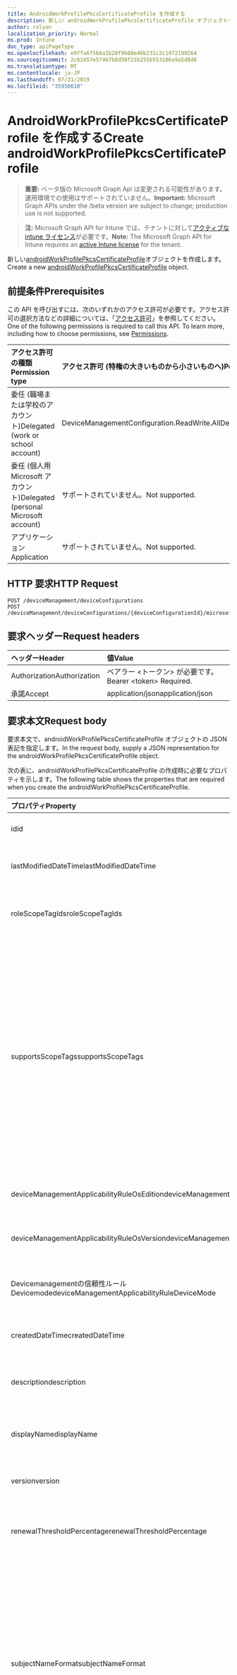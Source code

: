 ```yaml
---
title: AndroidWorkProfilePkcsCertificateProfile を作成する
description: 新しい androidWorkProfilePkcsCertificateProfile オブジェクトを作成します。
author: rolyon
localization_priority: Normal
ms.prod: Intune
doc_type: apiPageType
ms.openlocfilehash: e9ffa6f568a1b20f9b88e4bb231c2c1972199264
ms.sourcegitcommit: 2c62457e57467b8d50f21b255b553106a9a5d8d6
ms.translationtype: MT
ms.contentlocale: ja-JP
ms.lasthandoff: 07/31/2019
ms.locfileid: "35950610"
---
```

# <a name="create-androidworkprofilepkcscertificateprofile"></a><span data-ttu-id="5b4c8-103">AndroidWorkProfilePkcsCertificateProfile を作成する</span><span class="sxs-lookup"><span data-stu-id="5b4c8-103">Create androidWorkProfilePkcsCertificateProfile</span></span>

> <span data-ttu-id="5b4c8-104">**重要:** ベータ版の Microsoft Graph Api は変更される可能性があります。運用環境での使用はサポートされていません。</span><span class="sxs-lookup"><span data-stu-id="5b4c8-104">**Important:** Microsoft Graph APIs under the /beta version are subject to change; production use is not supported.</span></span>

> <span data-ttu-id="5b4c8-105">**注:** Microsoft Graph API for Intune では、テナントに対して[アクティブな intune ライセンス](https://go.microsoft.com/fwlink/?linkid=839381)が必要です。</span><span class="sxs-lookup"><span data-stu-id="5b4c8-105">**Note:** The Microsoft Graph API for Intune requires an [active Intune license](https://go.microsoft.com/fwlink/?linkid=839381) for the tenant.</span></span>

<span data-ttu-id="5b4c8-106">新しい[androidWorkProfilePkcsCertificateProfile](../resources/intune-deviceconfig-androidworkprofilepkcscertificateprofile.md)オブジェクトを作成します。</span><span class="sxs-lookup"><span data-stu-id="5b4c8-106">Create a new [androidWorkProfilePkcsCertificateProfile](../resources/intune-deviceconfig-androidworkprofilepkcscertificateprofile.md) object.</span></span>

## <a name="prerequisites"></a><span data-ttu-id="5b4c8-107">前提条件</span><span class="sxs-lookup"><span data-stu-id="5b4c8-107">Prerequisites</span></span>
<span data-ttu-id="5b4c8-p101">この API を呼び出すには、次のいずれかのアクセス許可が必要です。アクセス許可の選択方法などの詳細については、「[アクセス許可](/graph/permissions-reference)」を参照してください。</span><span class="sxs-lookup"><span data-stu-id="5b4c8-p101">One of the following permissions is required to call this API. To learn more, including how to choose permissions, see [Permissions](/graph/permissions-reference).</span></span>

|<span data-ttu-id="5b4c8-110">アクセス許可の種類</span><span class="sxs-lookup"><span data-stu-id="5b4c8-110">Permission type</span></span>|<span data-ttu-id="5b4c8-111">アクセス許可 (特権の大きいものから小さいものへ)</span><span class="sxs-lookup"><span data-stu-id="5b4c8-111">Permissions (from most to least privileged)</span></span>|
|:---|:---|
|<span data-ttu-id="5b4c8-112">委任 (職場または学校のアカウント)</span><span class="sxs-lookup"><span data-stu-id="5b4c8-112">Delegated (work or school account)</span></span>|<span data-ttu-id="5b4c8-113">DeviceManagementConfiguration.ReadWrite.All</span><span class="sxs-lookup"><span data-stu-id="5b4c8-113">DeviceManagementConfiguration.ReadWrite.All</span></span>|
|<span data-ttu-id="5b4c8-114">委任 (個人用 Microsoft アカウント)</span><span class="sxs-lookup"><span data-stu-id="5b4c8-114">Delegated (personal Microsoft account)</span></span>|<span data-ttu-id="5b4c8-115">サポートされていません。</span><span class="sxs-lookup"><span data-stu-id="5b4c8-115">Not supported.</span></span>|
|<span data-ttu-id="5b4c8-116">アプリケーション</span><span class="sxs-lookup"><span data-stu-id="5b4c8-116">Application</span></span>|<span data-ttu-id="5b4c8-117">サポートされていません。</span><span class="sxs-lookup"><span data-stu-id="5b4c8-117">Not supported.</span></span>|

## <a name="http-request"></a><span data-ttu-id="5b4c8-118">HTTP 要求</span><span class="sxs-lookup"><span data-stu-id="5b4c8-118">HTTP Request</span></span>
<!-- {
  "blockType": "ignored"
}
-->
``` http
POST /deviceManagement/deviceConfigurations
POST /deviceManagement/deviceConfigurations/{deviceConfigurationId}/microsoft.graph.windowsDomainJoinConfiguration/networkAccessConfigurations
```

## <a name="request-headers"></a><span data-ttu-id="5b4c8-119">要求ヘッダー</span><span class="sxs-lookup"><span data-stu-id="5b4c8-119">Request headers</span></span>
|<span data-ttu-id="5b4c8-120">ヘッダー</span><span class="sxs-lookup"><span data-stu-id="5b4c8-120">Header</span></span>|<span data-ttu-id="5b4c8-121">値</span><span class="sxs-lookup"><span data-stu-id="5b4c8-121">Value</span></span>|
|:---|:---|
|<span data-ttu-id="5b4c8-122">Authorization</span><span class="sxs-lookup"><span data-stu-id="5b4c8-122">Authorization</span></span>|<span data-ttu-id="5b4c8-123">ベアラー &lt;トークン&gt; が必要です。</span><span class="sxs-lookup"><span data-stu-id="5b4c8-123">Bearer &lt;token&gt; Required.</span></span>|
|<span data-ttu-id="5b4c8-124">承諾</span><span class="sxs-lookup"><span data-stu-id="5b4c8-124">Accept</span></span>|<span data-ttu-id="5b4c8-125">application/json</span><span class="sxs-lookup"><span data-stu-id="5b4c8-125">application/json</span></span>|

## <a name="request-body"></a><span data-ttu-id="5b4c8-126">要求本文</span><span class="sxs-lookup"><span data-stu-id="5b4c8-126">Request body</span></span>
<span data-ttu-id="5b4c8-127">要求本文で、androidWorkProfilePkcsCertificateProfile オブジェクトの JSON 表記を指定します。</span><span class="sxs-lookup"><span data-stu-id="5b4c8-127">In the request body, supply a JSON representation for the androidWorkProfilePkcsCertificateProfile object.</span></span>

<span data-ttu-id="5b4c8-128">次の表に、androidWorkProfilePkcsCertificateProfile の作成時に必要なプロパティを示します。</span><span class="sxs-lookup"><span data-stu-id="5b4c8-128">The following table shows the properties that are required when you create the androidWorkProfilePkcsCertificateProfile.</span></span>

|<span data-ttu-id="5b4c8-129">プロパティ</span><span class="sxs-lookup"><span data-stu-id="5b4c8-129">Property</span></span>|<span data-ttu-id="5b4c8-130">型</span><span class="sxs-lookup"><span data-stu-id="5b4c8-130">Type</span></span>|<span data-ttu-id="5b4c8-131">説明</span><span class="sxs-lookup"><span data-stu-id="5b4c8-131">Description</span></span>|
|:---|:---|:---|
|<span data-ttu-id="5b4c8-132">id</span><span class="sxs-lookup"><span data-stu-id="5b4c8-132">id</span></span>|<span data-ttu-id="5b4c8-133">文字列</span><span class="sxs-lookup"><span data-stu-id="5b4c8-133">String</span></span>|<span data-ttu-id="5b4c8-134">エンティティのキー。</span><span class="sxs-lookup"><span data-stu-id="5b4c8-134">Key of the entity.</span></span> <span data-ttu-id="5b4c8-135">[deviceConfiguration](../resources/intune-deviceconfig-deviceconfiguration.md) から継承します</span><span class="sxs-lookup"><span data-stu-id="5b4c8-135">Inherited from [deviceConfiguration](../resources/intune-deviceconfig-deviceconfiguration.md)</span></span>|
|<span data-ttu-id="5b4c8-136">lastModifiedDateTime</span><span class="sxs-lookup"><span data-stu-id="5b4c8-136">lastModifiedDateTime</span></span>|<span data-ttu-id="5b4c8-137">DateTimeOffset</span><span class="sxs-lookup"><span data-stu-id="5b4c8-137">DateTimeOffset</span></span>|<span data-ttu-id="5b4c8-138">オブジェクトの最終更新の DateTime。</span><span class="sxs-lookup"><span data-stu-id="5b4c8-138">DateTime the object was last modified.</span></span> <span data-ttu-id="5b4c8-139">[deviceConfiguration](../resources/intune-deviceconfig-deviceconfiguration.md) から継承します</span><span class="sxs-lookup"><span data-stu-id="5b4c8-139">Inherited from [deviceConfiguration](../resources/intune-deviceconfig-deviceconfiguration.md)</span></span>|
|<span data-ttu-id="5b4c8-140">roleScopeTagIds</span><span class="sxs-lookup"><span data-stu-id="5b4c8-140">roleScopeTagIds</span></span>|<span data-ttu-id="5b4c8-141">文字列コレクション</span><span class="sxs-lookup"><span data-stu-id="5b4c8-141">String collection</span></span>|<span data-ttu-id="5b4c8-142">このエンティティインスタンスの範囲タグのリスト。</span><span class="sxs-lookup"><span data-stu-id="5b4c8-142">List of Scope Tags for this Entity instance.</span></span> <span data-ttu-id="5b4c8-143">[deviceConfiguration](../resources/intune-deviceconfig-deviceconfiguration.md) から継承します</span><span class="sxs-lookup"><span data-stu-id="5b4c8-143">Inherited from [deviceConfiguration](../resources/intune-deviceconfig-deviceconfiguration.md)</span></span>|
|<span data-ttu-id="5b4c8-144">supportsScopeTags</span><span class="sxs-lookup"><span data-stu-id="5b4c8-144">supportsScopeTags</span></span>|<span data-ttu-id="5b4c8-145">Boolean</span><span class="sxs-lookup"><span data-stu-id="5b4c8-145">Boolean</span></span>|<span data-ttu-id="5b4c8-146">基になるデバイス構成がスコープタグの割り当てをサポートしているかどうかを示します。</span><span class="sxs-lookup"><span data-stu-id="5b4c8-146">Indicates whether or not the underlying Device Configuration supports the assignment of scope tags.</span></span> <span data-ttu-id="5b4c8-147">この値が false である場合、ScopeTags プロパティへの割り当ては許可されません。エンティティは、スコープを持つユーザーには表示されません。</span><span class="sxs-lookup"><span data-stu-id="5b4c8-147">Assigning to the ScopeTags property is not allowed when this value is false and entities will not be visible to scoped users.</span></span> <span data-ttu-id="5b4c8-148">これは Silverlight で作成された従来のポリシーに対して実行され、Azure ポータルでポリシーを削除して再作成することによって解決できます。</span><span class="sxs-lookup"><span data-stu-id="5b4c8-148">This occurs for Legacy policies created in Silverlight and can be resolved by deleting and recreating the policy in the Azure Portal.</span></span> <span data-ttu-id="5b4c8-149">このプロパティに値を設定するには、 SetExtrusionDirection メソッドを適用します。</span><span class="sxs-lookup"><span data-stu-id="5b4c8-149">This property is read-only.</span></span> <span data-ttu-id="5b4c8-150">[deviceConfiguration](../resources/intune-deviceconfig-deviceconfiguration.md) から継承します</span><span class="sxs-lookup"><span data-stu-id="5b4c8-150">Inherited from [deviceConfiguration](../resources/intune-deviceconfig-deviceconfiguration.md)</span></span>|
|<span data-ttu-id="5b4c8-151">deviceManagementApplicabilityRuleOsEdition</span><span class="sxs-lookup"><span data-stu-id="5b4c8-151">deviceManagementApplicabilityRuleOsEdition</span></span>|[<span data-ttu-id="5b4c8-152">deviceManagementApplicabilityRuleOsEdition</span><span class="sxs-lookup"><span data-stu-id="5b4c8-152">deviceManagementApplicabilityRuleOsEdition</span></span>](../resources/intune-deviceconfig-devicemanagementapplicabilityruleosedition.md)|<span data-ttu-id="5b4c8-153">このポリシーの OS エディションの適用。</span><span class="sxs-lookup"><span data-stu-id="5b4c8-153">The OS edition applicability for this Policy.</span></span> <span data-ttu-id="5b4c8-154">[deviceConfiguration](../resources/intune-deviceconfig-deviceconfiguration.md) から継承します</span><span class="sxs-lookup"><span data-stu-id="5b4c8-154">Inherited from [deviceConfiguration](../resources/intune-deviceconfig-deviceconfiguration.md)</span></span>|
|<span data-ttu-id="5b4c8-155">deviceManagementApplicabilityRuleOsVersion</span><span class="sxs-lookup"><span data-stu-id="5b4c8-155">deviceManagementApplicabilityRuleOsVersion</span></span>|[<span data-ttu-id="5b4c8-156">deviceManagementApplicabilityRuleOsVersion</span><span class="sxs-lookup"><span data-stu-id="5b4c8-156">deviceManagementApplicabilityRuleOsVersion</span></span>](../resources/intune-deviceconfig-devicemanagementapplicabilityruleosversion.md)|<span data-ttu-id="5b4c8-157">このポリシーの OS バージョン適用ルール。</span><span class="sxs-lookup"><span data-stu-id="5b4c8-157">The OS version applicability rule for this Policy.</span></span> <span data-ttu-id="5b4c8-158">[deviceConfiguration](../resources/intune-deviceconfig-deviceconfiguration.md) から継承します</span><span class="sxs-lookup"><span data-stu-id="5b4c8-158">Inherited from [deviceConfiguration](../resources/intune-deviceconfig-deviceconfiguration.md)</span></span>|
|<span data-ttu-id="5b4c8-159">Devicemanagementの信頼性ルール Devicemode</span><span class="sxs-lookup"><span data-stu-id="5b4c8-159">deviceManagementApplicabilityRuleDeviceMode</span></span>|[<span data-ttu-id="5b4c8-160">Devicemanagementの信頼性ルール Devicemode</span><span class="sxs-lookup"><span data-stu-id="5b4c8-160">deviceManagementApplicabilityRuleDeviceMode</span></span>](../resources/intune-deviceconfig-devicemanagementapplicabilityruledevicemode.md)|<span data-ttu-id="5b4c8-161">このポリシーのデバイスモード適用ルール。</span><span class="sxs-lookup"><span data-stu-id="5b4c8-161">The device mode applicability rule for this Policy.</span></span> <span data-ttu-id="5b4c8-162">[deviceConfiguration](../resources/intune-deviceconfig-deviceconfiguration.md) から継承します</span><span class="sxs-lookup"><span data-stu-id="5b4c8-162">Inherited from [deviceConfiguration](../resources/intune-deviceconfig-deviceconfiguration.md)</span></span>|
|<span data-ttu-id="5b4c8-163">createdDateTime</span><span class="sxs-lookup"><span data-stu-id="5b4c8-163">createdDateTime</span></span>|<span data-ttu-id="5b4c8-164">DateTimeOffset</span><span class="sxs-lookup"><span data-stu-id="5b4c8-164">DateTimeOffset</span></span>|<span data-ttu-id="5b4c8-165">オブジェクトが作成された DateTime。</span><span class="sxs-lookup"><span data-stu-id="5b4c8-165">DateTime the object was created.</span></span> <span data-ttu-id="5b4c8-166">[deviceConfiguration](../resources/intune-deviceconfig-deviceconfiguration.md) から継承します</span><span class="sxs-lookup"><span data-stu-id="5b4c8-166">Inherited from [deviceConfiguration](../resources/intune-deviceconfig-deviceconfiguration.md)</span></span>|
|<span data-ttu-id="5b4c8-167">description</span><span class="sxs-lookup"><span data-stu-id="5b4c8-167">description</span></span>|<span data-ttu-id="5b4c8-168">String</span><span class="sxs-lookup"><span data-stu-id="5b4c8-168">String</span></span>|<span data-ttu-id="5b4c8-169">管理者が指定した、デバイス構成についての説明。</span><span class="sxs-lookup"><span data-stu-id="5b4c8-169">Admin provided description of the Device Configuration.</span></span> <span data-ttu-id="5b4c8-170">[deviceConfiguration](../resources/intune-deviceconfig-deviceconfiguration.md) から継承します</span><span class="sxs-lookup"><span data-stu-id="5b4c8-170">Inherited from [deviceConfiguration](../resources/intune-deviceconfig-deviceconfiguration.md)</span></span>|
|<span data-ttu-id="5b4c8-171">displayName</span><span class="sxs-lookup"><span data-stu-id="5b4c8-171">displayName</span></span>|<span data-ttu-id="5b4c8-172">String</span><span class="sxs-lookup"><span data-stu-id="5b4c8-172">String</span></span>|<span data-ttu-id="5b4c8-173">管理者が指定した、デバイス構成の名前。</span><span class="sxs-lookup"><span data-stu-id="5b4c8-173">Admin provided name of the device configuration.</span></span> <span data-ttu-id="5b4c8-174">[deviceConfiguration](../resources/intune-deviceconfig-deviceconfiguration.md) から継承します</span><span class="sxs-lookup"><span data-stu-id="5b4c8-174">Inherited from [deviceConfiguration](../resources/intune-deviceconfig-deviceconfiguration.md)</span></span>|
|<span data-ttu-id="5b4c8-175">version</span><span class="sxs-lookup"><span data-stu-id="5b4c8-175">version</span></span>|<span data-ttu-id="5b4c8-176">Int32</span><span class="sxs-lookup"><span data-stu-id="5b4c8-176">Int32</span></span>|<span data-ttu-id="5b4c8-177">デバイス構成のバージョン。</span><span class="sxs-lookup"><span data-stu-id="5b4c8-177">Version of the device configuration.</span></span> <span data-ttu-id="5b4c8-178">[deviceConfiguration](../resources/intune-deviceconfig-deviceconfiguration.md) から継承します</span><span class="sxs-lookup"><span data-stu-id="5b4c8-178">Inherited from [deviceConfiguration](../resources/intune-deviceconfig-deviceconfiguration.md)</span></span>|
|<span data-ttu-id="5b4c8-179">renewalThresholdPercentage</span><span class="sxs-lookup"><span data-stu-id="5b4c8-179">renewalThresholdPercentage</span></span>|<span data-ttu-id="5b4c8-180">Int32</span><span class="sxs-lookup"><span data-stu-id="5b4c8-180">Int32</span></span>|<span data-ttu-id="5b4c8-181">証明書の更新しきい値の割合。</span><span class="sxs-lookup"><span data-stu-id="5b4c8-181">Certificate renewal threshold percentage.</span></span> <span data-ttu-id="5b4c8-182">[AndroidWorkProfileCertificateProfileBase](../resources/intune-deviceconfig-androidworkprofilecertificateprofilebase.md)から継承された有効な値 1 ~ 99</span><span class="sxs-lookup"><span data-stu-id="5b4c8-182">Valid values 1 to 99 Inherited from [androidWorkProfileCertificateProfileBase](../resources/intune-deviceconfig-androidworkprofilecertificateprofilebase.md)</span></span>|
|<span data-ttu-id="5b4c8-183">subjectNameFormat</span><span class="sxs-lookup"><span data-stu-id="5b4c8-183">subjectNameFormat</span></span>|[<span data-ttu-id="5b4c8-184">subjectNameFormat</span><span class="sxs-lookup"><span data-stu-id="5b4c8-184">subjectNameFormat</span></span>](../resources/intune-deviceconfig-subjectnameformat.md)|<span data-ttu-id="5b4c8-185">証明書のサブジェクト名の形式。</span><span class="sxs-lookup"><span data-stu-id="5b4c8-185">Certificate Subject Name Format.</span></span> <span data-ttu-id="5b4c8-186">[AndroidWorkProfileCertificateProfileBase](../resources/intune-deviceconfig-androidworkprofilecertificateprofilebase.md)から継承されます。</span><span class="sxs-lookup"><span data-stu-id="5b4c8-186">Inherited from [androidWorkProfileCertificateProfileBase](../resources/intune-deviceconfig-androidworkprofilecertificateprofilebase.md).</span></span> <span data-ttu-id="5b4c8-187">可能な値は、`commonName`、`commonNameIncludingEmail`、`commonNameAsEmail`、`custom`、`commonNameAsIMEI`、`commonNameAsSerialNumber`、`commonNameAsAadDeviceId`、`commonNameAsIntuneDeviceId`、`commonNameAsDurableDeviceId` です。</span><span class="sxs-lookup"><span data-stu-id="5b4c8-187">Possible values are: `commonName`, `commonNameIncludingEmail`, `commonNameAsEmail`, `custom`, `commonNameAsIMEI`, `commonNameAsSerialNumber`, `commonNameAsAadDeviceId`, `commonNameAsIntuneDeviceId`, `commonNameAsDurableDeviceId`.</span></span>|
|<span data-ttu-id="5b4c8-188">certificateValidityPeriodValue</span><span class="sxs-lookup"><span data-stu-id="5b4c8-188">certificateValidityPeriodValue</span></span>|<span data-ttu-id="5b4c8-189">Int32</span><span class="sxs-lookup"><span data-stu-id="5b4c8-189">Int32</span></span>|<span data-ttu-id="5b4c8-190">証明書の有効期間の値。</span><span class="sxs-lookup"><span data-stu-id="5b4c8-190">Value for the Certificate Validity Period.</span></span> <span data-ttu-id="5b4c8-191">[AndroidWorkProfileCertificateProfileBase](../resources/intune-deviceconfig-androidworkprofilecertificateprofilebase.md)から継承します。</span><span class="sxs-lookup"><span data-stu-id="5b4c8-191">Inherited from [androidWorkProfileCertificateProfileBase](../resources/intune-deviceconfig-androidworkprofilecertificateprofilebase.md)</span></span>|
|<span data-ttu-id="5b4c8-192">certificateValidityPeriodScale</span><span class="sxs-lookup"><span data-stu-id="5b4c8-192">certificateValidityPeriodScale</span></span>|[<span data-ttu-id="5b4c8-193">certificateValidityPeriodScale</span><span class="sxs-lookup"><span data-stu-id="5b4c8-193">certificateValidityPeriodScale</span></span>](../resources/intune-deviceconfig-certificatevalidityperiodscale.md)|<span data-ttu-id="5b4c8-194">証明書の有効期間のスケール。</span><span class="sxs-lookup"><span data-stu-id="5b4c8-194">Scale for the Certificate Validity Period.</span></span> <span data-ttu-id="5b4c8-195">[AndroidWorkProfileCertificateProfileBase](../resources/intune-deviceconfig-androidworkprofilecertificateprofilebase.md)から継承されます。</span><span class="sxs-lookup"><span data-stu-id="5b4c8-195">Inherited from [androidWorkProfileCertificateProfileBase](../resources/intune-deviceconfig-androidworkprofilecertificateprofilebase.md).</span></span> <span data-ttu-id="5b4c8-196">可能な値は、`days`、`months`、`years` です。</span><span class="sxs-lookup"><span data-stu-id="5b4c8-196">Possible values are: `days`, `months`, `years`.</span></span>|
|<span data-ttu-id="5b4c8-197">extendedKeyUsages</span><span class="sxs-lookup"><span data-stu-id="5b4c8-197">extendedKeyUsages</span></span>|<span data-ttu-id="5b4c8-198">[Extendedkeyusage](../resources/intune-deviceconfig-extendedkeyusage.md)コレクション</span><span class="sxs-lookup"><span data-stu-id="5b4c8-198">[extendedKeyUsage](../resources/intune-deviceconfig-extendedkeyusage.md) collection</span></span>|<span data-ttu-id="5b4c8-199">拡張キー使用法 (EKU) の設定。</span><span class="sxs-lookup"><span data-stu-id="5b4c8-199">Extended Key Usage (EKU) settings.</span></span> <span data-ttu-id="5b4c8-200">このコレクションには、最大で 500 個の要素を含めることができます。</span><span class="sxs-lookup"><span data-stu-id="5b4c8-200">This collection can contain a maximum of 500 elements.</span></span> <span data-ttu-id="5b4c8-201">[AndroidWorkProfileCertificateProfileBase](../resources/intune-deviceconfig-androidworkprofilecertificateprofilebase.md)から継承します。</span><span class="sxs-lookup"><span data-stu-id="5b4c8-201">Inherited from [androidWorkProfileCertificateProfileBase](../resources/intune-deviceconfig-androidworkprofilecertificateprofilebase.md)</span></span>|
|<span data-ttu-id="5b4c8-202">subjectAlternativeNameType</span><span class="sxs-lookup"><span data-stu-id="5b4c8-202">subjectAlternativeNameType</span></span>|[<span data-ttu-id="5b4c8-203">subjectAlternativeNameType</span><span class="sxs-lookup"><span data-stu-id="5b4c8-203">subjectAlternativeNameType</span></span>](../resources/intune-deviceconfig-subjectalternativenametype.md)|<span data-ttu-id="5b4c8-204">証明書のサブジェクトの別名の種類。</span><span class="sxs-lookup"><span data-stu-id="5b4c8-204">Certificate Subject Alternative Name Type.</span></span> <span data-ttu-id="5b4c8-205">[AndroidWorkProfileCertificateProfileBase](../resources/intune-deviceconfig-androidworkprofilecertificateprofilebase.md)から継承されます。</span><span class="sxs-lookup"><span data-stu-id="5b4c8-205">Inherited from [androidWorkProfileCertificateProfileBase](../resources/intune-deviceconfig-androidworkprofilecertificateprofilebase.md).</span></span> <span data-ttu-id="5b4c8-206">可能な値は、`none`、`emailAddress`、`userPrincipalName`、`customAzureADAttribute`、`domainNameService` です。</span><span class="sxs-lookup"><span data-stu-id="5b4c8-206">Possible values are: `none`, `emailAddress`, `userPrincipalName`, `customAzureADAttribute`, `domainNameService`.</span></span>|
|<span data-ttu-id="5b4c8-207">certificationAuthority</span><span class="sxs-lookup"><span data-stu-id="5b4c8-207">certificationAuthority</span></span>|<span data-ttu-id="5b4c8-208">String</span><span class="sxs-lookup"><span data-stu-id="5b4c8-208">String</span></span>|<span data-ttu-id="5b4c8-209">PKCS 証明機関</span><span class="sxs-lookup"><span data-stu-id="5b4c8-209">PKCS Certification Authority</span></span>|
|<span data-ttu-id="5b4c8-210">certificationAuthorityName</span><span class="sxs-lookup"><span data-stu-id="5b4c8-210">certificationAuthorityName</span></span>|<span data-ttu-id="5b4c8-211">String</span><span class="sxs-lookup"><span data-stu-id="5b4c8-211">String</span></span>|<span data-ttu-id="5b4c8-212">PKCS 証明機関名</span><span class="sxs-lookup"><span data-stu-id="5b4c8-212">PKCS Certification Authority Name</span></span>|
|<span data-ttu-id="5b4c8-213">certificateTemplateName</span><span class="sxs-lookup"><span data-stu-id="5b4c8-213">certificateTemplateName</span></span>|<span data-ttu-id="5b4c8-214">String</span><span class="sxs-lookup"><span data-stu-id="5b4c8-214">String</span></span>|<span data-ttu-id="5b4c8-215">PKCS 証明書テンプレート名</span><span class="sxs-lookup"><span data-stu-id="5b4c8-215">PKCS Certificate Template Name</span></span>|
|<span data-ttu-id="5b4c8-216">subjectAlternativeNameFormatString</span><span class="sxs-lookup"><span data-stu-id="5b4c8-216">subjectAlternativeNameFormatString</span></span>|<span data-ttu-id="5b4c8-217">String</span><span class="sxs-lookup"><span data-stu-id="5b4c8-217">String</span></span>|<span data-ttu-id="5b4c8-218">AAD 属性を定義するカスタム文字列。</span><span class="sxs-lookup"><span data-stu-id="5b4c8-218">Custom String that defines the AAD Attribute.</span></span>|



## <a name="response"></a><span data-ttu-id="5b4c8-219">応答</span><span class="sxs-lookup"><span data-stu-id="5b4c8-219">Response</span></span>
<span data-ttu-id="5b4c8-220">成功した場合、このメソッド`201 Created`は応答コードと、応答本文で[androidWorkProfilePkcsCertificateProfile](../resources/intune-deviceconfig-androidworkprofilepkcscertificateprofile.md)オブジェクトを返します。</span><span class="sxs-lookup"><span data-stu-id="5b4c8-220">If successful, this method returns a `201 Created` response code and a [androidWorkProfilePkcsCertificateProfile](../resources/intune-deviceconfig-androidworkprofilepkcscertificateprofile.md) object in the response body.</span></span>

## <a name="example"></a><span data-ttu-id="5b4c8-221">例</span><span class="sxs-lookup"><span data-stu-id="5b4c8-221">Example</span></span>

### <a name="request"></a><span data-ttu-id="5b4c8-222">要求</span><span class="sxs-lookup"><span data-stu-id="5b4c8-222">Request</span></span>
<span data-ttu-id="5b4c8-223">以下は、要求の例です。</span><span class="sxs-lookup"><span data-stu-id="5b4c8-223">Here is an example of the request.</span></span>
``` http
POST https://graph.microsoft.com/beta/deviceManagement/deviceConfigurations
Content-type: application/json
Content-length: 1742

{
  "@odata.type": "#microsoft.graph.androidWorkProfilePkcsCertificateProfile",
  "roleScopeTagIds": [
    "Role Scope Tag Ids value"
  ],
  "supportsScopeTags": true,
  "deviceManagementApplicabilityRuleOsEdition": {
    "@odata.type": "microsoft.graph.deviceManagementApplicabilityRuleOsEdition",
    "osEditionTypes": [
      "windows10EnterpriseN"
    ],
    "name": "Name value",
    "ruleType": "exclude"
  },
  "deviceManagementApplicabilityRuleOsVersion": {
    "@odata.type": "microsoft.graph.deviceManagementApplicabilityRuleOsVersion",
    "minOSVersion": "Min OSVersion value",
    "maxOSVersion": "Max OSVersion value",
    "name": "Name value",
    "ruleType": "exclude"
  },
  "deviceManagementApplicabilityRuleDeviceMode": {
    "@odata.type": "microsoft.graph.deviceManagementApplicabilityRuleDeviceMode",
    "deviceMode": "sModeConfiguration",
    "name": "Name value",
    "ruleType": "exclude"
  },
  "description": "Description value",
  "displayName": "Display Name value",
  "version": 7,
  "renewalThresholdPercentage": 10,
  "subjectNameFormat": "commonNameIncludingEmail",
  "certificateValidityPeriodValue": 14,
  "certificateValidityPeriodScale": "months",
  "extendedKeyUsages": [
    {
      "@odata.type": "microsoft.graph.extendedKeyUsage",
      "name": "Name value",
      "objectIdentifier": "Object Identifier value"
    }
  ],
  "subjectAlternativeNameType": "emailAddress",
  "certificationAuthority": "Certification Authority value",
  "certificationAuthorityName": "Certification Authority Name value",
  "certificateTemplateName": "Certificate Template Name value",
  "subjectAlternativeNameFormatString": "Subject Alternative Name Format String value"
}
```

### <a name="response"></a><span data-ttu-id="5b4c8-224">応答</span><span class="sxs-lookup"><span data-stu-id="5b4c8-224">Response</span></span>
<span data-ttu-id="5b4c8-p119">以下は、応答の例です。注:簡潔にするために、ここに示す応答オブジェクトは切り詰められている場合があります。すべてのプロパティは実際の呼び出しから返されます。</span><span class="sxs-lookup"><span data-stu-id="5b4c8-p119">Here is an example of the response. Note: The response object shown here may be truncated for brevity. All of the properties will be returned from an actual call.</span></span>
``` http
HTTP/1.1 201 Created
Content-Type: application/json
Content-Length: 1914

{
  "@odata.type": "#microsoft.graph.androidWorkProfilePkcsCertificateProfile",
  "id": "a7d4a505-a505-a7d4-05a5-d4a705a5d4a7",
  "lastModifiedDateTime": "2017-01-01T00:00:35.1329464-08:00",
  "roleScopeTagIds": [
    "Role Scope Tag Ids value"
  ],
  "supportsScopeTags": true,
  "deviceManagementApplicabilityRuleOsEdition": {
    "@odata.type": "microsoft.graph.deviceManagementApplicabilityRuleOsEdition",
    "osEditionTypes": [
      "windows10EnterpriseN"
    ],
    "name": "Name value",
    "ruleType": "exclude"
  },
  "deviceManagementApplicabilityRuleOsVersion": {
    "@odata.type": "microsoft.graph.deviceManagementApplicabilityRuleOsVersion",
    "minOSVersion": "Min OSVersion value",
    "maxOSVersion": "Max OSVersion value",
    "name": "Name value",
    "ruleType": "exclude"
  },
  "deviceManagementApplicabilityRuleDeviceMode": {
    "@odata.type": "microsoft.graph.deviceManagementApplicabilityRuleDeviceMode",
    "deviceMode": "sModeConfiguration",
    "name": "Name value",
    "ruleType": "exclude"
  },
  "createdDateTime": "2017-01-01T00:02:43.5775965-08:00",
  "description": "Description value",
  "displayName": "Display Name value",
  "version": 7,
  "renewalThresholdPercentage": 10,
  "subjectNameFormat": "commonNameIncludingEmail",
  "certificateValidityPeriodValue": 14,
  "certificateValidityPeriodScale": "months",
  "extendedKeyUsages": [
    {
      "@odata.type": "microsoft.graph.extendedKeyUsage",
      "name": "Name value",
      "objectIdentifier": "Object Identifier value"
    }
  ],
  "subjectAlternativeNameType": "emailAddress",
  "certificationAuthority": "Certification Authority value",
  "certificationAuthorityName": "Certification Authority Name value",
  "certificateTemplateName": "Certificate Template Name value",
  "subjectAlternativeNameFormatString": "Subject Alternative Name Format String value"
}
```





